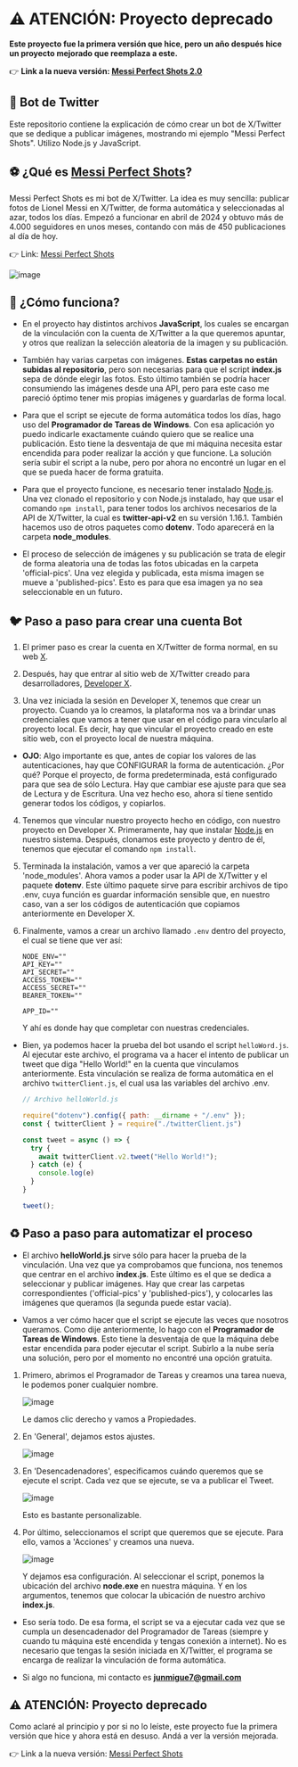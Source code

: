 # ⚠ ATENCIÓN: Proyecto deprecado

**Este proyecto fue la primera versión que hice, pero un año después hice un proyecto mejorado que reemplaza a este.**

👉 **Link a la nueva versión: [Messi Perfect Shots 2.0](https://github.com/Leumig/messi-perfect-shots)**

## 🤖 Bot de Twitter

Este repositorio contiene la explicación de cómo crear un bot de X/Twitter que se dedique a publicar imágenes, mostrando mi ejemplo "Messi Perfect Shots". Utilizo Node.js y JavaScript.

## ⚽ ¿Qué es [Messi Perfect Shots](https://x.com/MessiPF)?

Messi Perfect Shots es mi bot de X/Twitter. La idea es muy sencilla: publicar fotos de Lionel Messi en X/Twitter, de forma automática y seleccionadas al azar, todos los días. Empezó a funcionar en abril de 2024 y obtuvo más de 4.000 seguidores en unos meses, contando con más de 450 publicaciones al día de hoy.

👉 Link: [Messi Perfect Shots](https://x.com/MessiPF)

![image](https://github.com/user-attachments/assets/588dc1ff-20c4-4b82-80fe-f7c057d70754)


## 🤔 ¿Cómo funciona?

- En el proyecto hay distintos archivos **JavaScript**, los cuales se encargan de la vinculación con la cuenta de X/Twitter a la que queremos apuntar, y otros que realizan la selección aleatoria de la imagen y su publicación.

- También hay varias carpetas con imágenes. **Estas carpetas no están subidas al repositorio**, pero son necesarias para que el script **index.js** sepa de dónde elegir las fotos. Esto último también se podría hacer consumiendo las imágenes desde una API, pero para este caso me pareció óptimo tener mis propias imágenes y guardarlas de forma local.
    
- Para que el script se ejecute de forma automática todos los días, hago uso del **Programador de Tareas de Windows**. Con esa aplicación yo puedo indicarle exactamente cuándo quiero que se realice una publicación. Esto tiene la desventaja de que mi máquina necesita estar encendida para poder realizar la acción y que funcione. La solución sería subir el script a la nube, pero por ahora no encontré un lugar en el que se pueda hacer de forma gratuita.

- Para que el proyecto funcione, es necesario tener instalado [Node.js](https://nodejs.org/en/). Una vez clonado el repositorio y con Node.js instalado, hay que usar el comando ```npm install```, para tener todos los archivos necesarios de la API de X/Twitter, la cual es **twitter-api-v2** en su versión 1.16.1. También hacemos uso de otros paquetes como **dotenv**. Todo aparecerá en la carpeta **node_modules**.

- El proceso de selección de imágenes y su publicación se trata de elegir de forma aleatoria una de todas las fotos ubicadas en la carpeta 'official-pics'. Una vez elegida y publicada, esta misma imagen se mueve a 'published-pics'. Esto es para que esa imagen ya no sea seleccionable en un futuro.


## 🐦 Paso a paso para crear una cuenta Bot

1. El primer paso es crear la cuenta en X/Twitter de forma normal, en su web [X](https://x.com/home/).

2. Después, hay que entrar al sitio web de X/Twitter creado para desarrolladores, [Developer X](https://developer.x.com/).

3. Una vez iniciada la sesión en Developer X, tenemos que crear un proyecto. Cuando ya lo creamos, la plataforma nos va a brindar unas credenciales que vamos a tener que usar en el código para vincularlo al proyecto local. Es decir, hay que vincular el proyecto creado en este sitio web, con el proyecto local de nuestra máquina.

- **OJO**: Algo importante es que, antes de copiar los valores de las autenticaciones, hay que CONFIGURAR la forma de autenticación. ¿Por qué? Porque el proyecto, de forma predeterminada, está configurado para que sea de sólo Lectura. Hay que cambiar ese ajuste para que sea de Lectura y de Escritura. Una vez hecho eso, ahora sí tiene sentido generar todos los códigos, y copiarlos. 

4. Tenemos que vincular nuestro proyecto hecho en código, con nuestro proyecto en Developer X. Primeramente, hay que instalar [Node.js](https://nodejs.org/en/) en nuestro sistema. Después, clonamos este proyecto y dentro de él, tenemos que ejecutar el comando ```npm install```.

5. Terminada la instalación, vamos a ver que apareció la carpeta 'node_modules'. Ahora vamos a poder usar la API de X/Twitter y el paquete **dotenv**. Este último paquete sirve para escribir archivos de tipo .env, cuya función es guardar información sensible que, en nuestro caso, van a ser los códigos de autenticación que copiamos anteriormente en Developer X.

6. Finalmente, vamos a crear un archivo llamado ```.env``` dentro del proyecto, el cual se tiene que ver así:

    ```env
    NODE_ENV=""
    API_KEY=""
    API_SECRET=""
    ACCESS_TOKEN=""
    ACCESS_SECRET=""
    BEARER_TOKEN=""
    
    APP_ID=""
    ```

    Y ahí es donde hay que completar con nuestras credenciales.

- Bien, ya podemos hacer la prueba del bot usando el script ```helloWord.js```. Al ejecutar este archivo, el programa va a hacer el intento de publicar un tweet que diga "Hello World!" en la cuenta que vinculamos anteriormente. Esta vinculación se realiza de forma automática en el archivo ```twitterClient.js```, el cual usa las variables del archivo .env.

    ```js
    // Archivo helloWorld.js
    
    require("dotenv").config({ path: __dirname + "/.env" });
    const { twitterClient } = require("./twitterClient.js")
    
    const tweet = async () => {
      try {
        await twitterClient.v2.tweet("Hello World!");
      } catch (e) {
        console.log(e)
      }
    }
    
    tweet();
    ```

## ♻️ Paso a paso para automatizar el proceso

- El archivo **helloWorld.js** sirve sólo para hacer la prueba de la vinculación. Una vez que ya comprobamos que funciona, nos tenemos que centrar en el archivo **index.js**. Este último es el que se dedica a seleccionar y publicar imágenes. Hay que crear las carpetas correspondientes ('official-pics' y 'published-pics'), y colocarles las imágenes que queramos (la segunda puede estar vacía).

- Vamos a ver cómo hacer que el script se ejecute las veces que nosotros queramos. Como dije anteriormente, lo hago con el **Programador de Tareas de Windows**. Esto tiene la desventaja de que la máquina debe estar encendida para poder ejecutar el script. Subirlo a la nube sería una solución, pero por el momento no encontré una opción gratuita.

1. Primero, abrimos el Programador de Tareas y creamos una tarea nueva, le podemos poner cualquier nombre.  

    ![image](https://github.com/user-attachments/assets/18446f2b-32ca-4bda-a1a1-e2df7f3ada46)

    Le damos clic derecho y vamos a Propiedades.

2. En 'General', dejamos estos ajustes.

    ![image](https://github.com/user-attachments/assets/914ca297-7eab-4734-a863-30168b471238)

3. En 'Desencadenadores', especificamos cuándo queremos que se ejecute el script. Cada vez que se ejecute, se va a publicar el Tweet.

    ![image](https://github.com/user-attachments/assets/79e65710-c1e6-409b-93f6-86d360a042da)

    Esto es bastante personalizable.

4. Por último, seleccionamos el script que queremos que se ejecute. Para ello, vamos a 'Acciones' y creamos una nueva.

    ![image](https://github.com/user-attachments/assets/b2882f68-0553-407a-98ae-b7425949629a)

    Y dejamos esa configuración. Al seleccionar el script, ponemos la ubicación del archivo **node.exe** en nuestra máquina. Y en los argumentos, tenemos que colocar la ubicación de nuestro archivo **index.js**.


- Eso sería todo. De esa forma, el script se va a ejecutar cada vez que se cumpla un desencadenador del Programador de Tareas (siempre y cuando tu máquina esté encendida y tengas conexión a internet). No es necesario que tengas la sesión iniciada en X/Twitter, el programa se encarga de realizar la vinculación de forma automática.

- Si algo no funciona, mi contacto es **junmigue7@gmail.com**

## ⚠ ATENCIÓN: Proyecto deprecado

Como aclaré al principio y por si no lo leíste, este proyecto fue la primera versión que hice y ahora está en desuso. Andá a ver la versión mejorada.

👉 Link a la nueva versión: [Messi Perfect Shots](https://github.com/Leumig/messi-perfect-shots)
